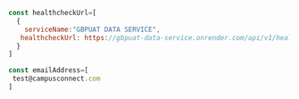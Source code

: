
```javascript
const healthcheckUrl=[
  {
    serviceName:"GBPUAT DATA SERVICE",
   healthcheckUrl: https://gbpuat-data-service.onrender.com/api/v1/healthcheck
  }
]
```

```javascript
const emailAddress=[
 test@campusconnect.com
]
```

